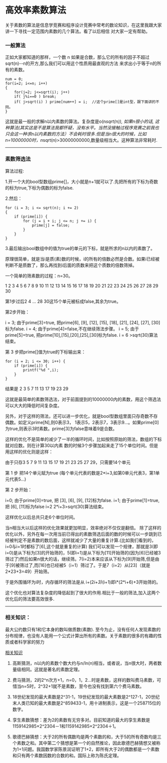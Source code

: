高效率素数算法
==============

关于素数的算法是信息学竞赛和程序设计竞赛中常考的数论知识，在这里我跟大家讲一下寻找一定范围内素数的几个算法。看了以后相信
对大家一定有帮助。

### 一般算法

正如大家都知道的那样，一个数 n 如果是合数，那么它的所有的因子不超过sqrt(n)--n的开方,那么我们可以用这个性质用最直观的方法
来求出小于等于n的所有的素数。

```
num = 0;
for(i=2; i<=n; i++)
{  
    for(j=2; j<=sqrt(i); j++)
    if( j%i==0 ) break;
    if( j>sqrt(i) ) prime[num++] = i;  //这个prime[]是int型，跟下面讲的不同。
}
```

这就是最一般的求解n以内素数的算法。复杂度是o(n*sqrt(n)), 如果n很小的话, 这种算法(其实这是不是算法我都怀疑，没有水平。当然没接触过程序竞赛之前我也只会这一种求n以内素数的方法）不会耗时很多.但是当n很大的时候，比如n=10000000时，n*sqrt(n)>30000000000,数量级相当大。这种算法非常耗时.

--------------

### 素数筛选法

算法过程:

1.开一个大的bool型数组prime[]，大小就是n+1就可以了.先把所有的下标为奇数的标为true,下标为偶数的标为false.

2.然后：

```
for (i = 3; i <= sqrt(n); i += 2) 
{   
    if (prime[i]) {
        for (j = i + i; j <= n; j += i) {
            prime[j] = false;
        }
    }
}
```

3.最后输出bool数组中的值为true的单元的下标，就是所求的n以内的素数了。

原理很简单，就是当i是质(素)数的时候，i的所有的倍数必然是合数。如果i已经被判断不是质数了，那么再找到i后面的质数来把这个质数的倍数筛掉。

一个简单的筛素数的过程：n=30。

1 2 3 4 5 6 7 8 9 10 11 12 13 14 15 16 17 18 19 20 21 22 23 24 25 26 27 28 29 30

第1步过后2 4 ... 28 30这15个单元被标成false,其余为true。

第2步开始：

i = 3;  由于prime[3]=true, 把prime[6], [9], [12], [15], [18], [21], [24], [27], [30]标为false.
i = 4;  由于prime[4]=false,不在继续筛法步骤。
i = 5;  由于prime[5]=true, 把prime[10],[15],[20],[25],[30]标为false.
i = 6 >sqrt(30)算法结束。

第 3 步把prime[]值为true的下标输出来：

```
for (i = 2; i <= 30; i++) {
    if (prime[i]) {
        printf("%d ",i);
    }
}
```

结果是 2 3 5 7 11 13 17 19 23 29
   
这就是最简单的素数筛选法，对于前面提到的10000000内的素数，用这个筛选法可以大大的降低时间复杂度。

另外，对于这样的筛法，还可以进一步优化，就是bool型数组里面只存奇数不存偶数。如定义prime[N],则0表示3，
1表示5，2表示7，3表示9...。如果prime[0]为true,则表示3时素数。prime[3]为false意味着9是合数。

这样的优化不是简单的减少了一半的循环时间，比如按照原始的筛法，数组的下标就对应数。则在计算30以内素
数的时候3个步骤加起来走了15个单位时间。但是用这样的优化则是这样：

由于只存3 5 7 9 11 13 15 17 19 21 23 25 27 29，只需要14个单元

第 1 步 把14个单元赋为true (每个单元代表的数是2*i+3,如第0单元代表3，第1单元代表5...)

第 2 步开始：

 i=0;  由于prime[0]=true, 把 [3], [6], [9], [12]标为false.
 i=1;  由于prime[1]=true, 把 [6], [11]标为false
 i=2  2*i+3>sqrt(30)算法结束。

这样优化以后总共只走6个单位时间。

当n相当大以后这样的优化效果就更加明显，效率绝对不仅仅是翻倍。
除了这样的优化以外，另外在每一次用当前已得出的素数筛选后面的数的时候可以一步跳到已经被判定不是素数的数后面，这样就减少了大量的重复计算.(比如我们看到的，i=0与i=1时都标了[6],这个就是重复的计算)
我们可以发现一个规律，那就是3(即i=0)是从下标为[3]的开始筛的，5(即i=1)是从下标为[11]开始筛的(因为[6]已经被3筛过了)然后如果n很大的话，继续筛。7(i=2)本来应该从下标为[9]开始筛,但是由于[9]被筛过了,而[16]也已经被5（i=1）筛过了。于是7（i=2）从[23]（就是2*23+3=49）开始筛。

于是外围循环为i时，内存循环的筛法是从 i+(2*i+3)*(i+1)即i*(2*i+6)+3开始筛的。

这个优化也对算法复杂度的降低起到了很大的作用.相比于一般的筛法,加入这两个优化后的筛法要高效很多.
 
----------------------

### 相关知识：

最大公约数只有1和它本身的数叫做质数(素数). 至今为止，没有任何人发现素数的分布规律，也没有人能用一个公式计算出所有的素数。关于素数的很多的有趣的性质或者科学家的努力

[相关知识](http://www.scitom.com.cn/discovery/universe/home01.html)

1. 高斯猜测，n以内的素数个数大约与n/ln(n)相当，或者说，当n很大时，两者数量级相同。这就是著名的素数定理。　　

2. 费马猜测，2的2^n次方+1，n=0，1，2…时是素数，这样的数叫费马素数，可惜当n=5时，2^32+1就不是素数，至今也没有找到第六个费马素数。

3. 18世纪发现的最大素数是2^31-1，19世纪发现的最大素数是2^127-1，20世纪末人类已知的最大素数是2^859433-1，用十进制表示，这是一个258715位的数字。

4. 孪生素数猜想：差为2的素数有无穷多对。目前知道的最大的孪生素数是1159142985×2^2304－1和1159142985×2^2304＋1。

5. 歌德巴赫猜想：大于2的所有偶数均是两个素数的和，大于5的所有奇数均是三个素数之和。其中第二个猜想是第一个的自然推论，因此歌德巴赫猜想又被称为1+1问题。我国数学家陈景润证明了1+2，即所有大于2的偶数都是一个素数和只有两个素数因数的合数的和。国际上称为陈氏定理。


